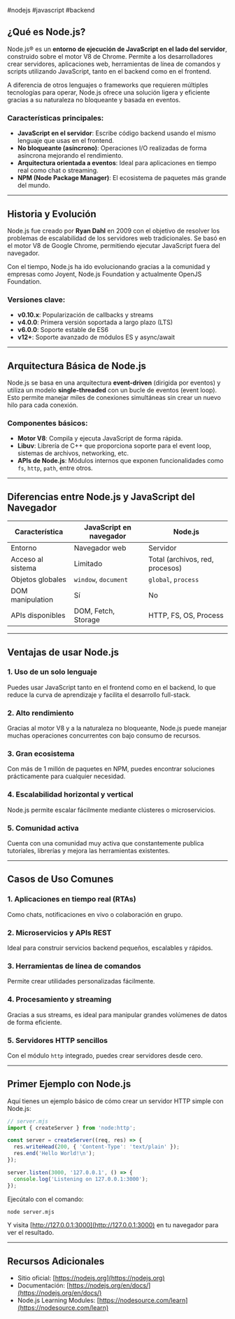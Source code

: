 #nodejs #javascript #backend

## ¿Qué es Node.js?

Node.js® es un **entorno de ejecución de JavaScript en el lado del servidor**, construido sobre el motor V8 de Chrome. Permite a los desarrolladores crear servidores, aplicaciones web, herramientas de línea de comandos y scripts utilizando JavaScript, tanto en el backend como en el frontend.

A diferencia de otros lenguajes o frameworks que requieren múltiples tecnologías para operar, Node.js ofrece una solución ligera y eficiente gracias a su naturaleza no bloqueante y basada en eventos.

### Características principales:
- **JavaScript en el servidor**: Escribe código backend usando el mismo lenguaje que usas en el frontend.
- **No bloqueante (asíncrono)**: Operaciones I/O realizadas de forma asíncrona mejorando el rendimiento.
- **Arquitectura orientada a eventos**: Ideal para aplicaciones en tiempo real como chat o streaming.
- **NPM (Node Package Manager)**: El ecosistema de paquetes más grande del mundo.

---

## Historia y Evolución

Node.js fue creado por **Ryan Dahl** en 2009 con el objetivo de resolver los problemas de escalabilidad de los servidores web tradicionales. Se basó en el motor V8 de Google Chrome, permitiendo ejecutar JavaScript fuera del navegador.

Con el tiempo, Node.js ha ido evolucionando gracias a la comunidad y empresas como Joyent, Node.js Foundation y actualmente OpenJS Foundation.

### Versiones clave:
- **v0.10.x**: Popularización de callbacks y streams
- **v4.0.0**: Primera versión soportada a largo plazo (LTS)
- **v6.0.0**: Soporte estable de ES6
- **v12+**: Soporte avanzado de módulos ES y async/await

---

## Arquitectura Básica de Node.js

Node.js se basa en una arquitectura **event-driven** (dirigida por eventos) y utiliza un modelo **single-threaded** con un bucle de eventos (event loop). Esto permite manejar miles de conexiones simultáneas sin crear un nuevo hilo para cada conexión.

### Componentes básicos:
- **Motor V8**: Compila y ejecuta JavaScript de forma rápida.
- **Libuv**: Librería de C++ que proporciona soporte para el event loop, sistemas de archivos, networking, etc.
- **APIs de Node.js**: Módulos internos que exponen funcionalidades como `fs`, `http`, `path`, entre otros.

---

## Diferencias entre Node.js y JavaScript del Navegador

| Característica | JavaScript en navegador | Node.js |
|----------------|--------------------------|---------|
| Entorno        | Navegador web            | Servidor |
| Acceso al sistema | Limitado               | Total (archivos, red, procesos) |
| Objetos globales | `window`, `document`   | `global`, `process` |
| DOM manipulation | Sí                      | No      |
| APIs disponibles | DOM, Fetch, Storage    | HTTP, FS, OS, Process |

---

## Ventajas de usar Node.js

### 1. Uso de un solo lenguaje
Puedes usar JavaScript tanto en el frontend como en el backend, lo que reduce la curva de aprendizaje y facilita el desarrollo full-stack.

### 2. Alto rendimiento
Gracias al motor V8 y a la naturaleza no bloqueante, Node.js puede manejar muchas operaciones concurrentes con bajo consumo de recursos.

### 3. Gran ecosistema
Con más de 1 millón de paquetes en NPM, puedes encontrar soluciones prácticamente para cualquier necesidad.

### 4. Escalabilidad horizontal y vertical
Node.js permite escalar fácilmente mediante clústeres o microservicios.

### 5. Comunidad activa
Cuenta con una comunidad muy activa que constantemente publica tutoriales, librerías y mejora las herramientas existentes.

---

## Casos de Uso Comunes

### 1. Aplicaciones en tiempo real (RTAs)
Como chats, notificaciones en vivo o colaboración en grupo.

### 2. Microservicios y APIs REST
Ideal para construir servicios backend pequeños, escalables y rápidos.

### 3. Herramientas de línea de comandos
Permite crear utilidades personalizadas fácilmente.

### 4. Procesamiento y streaming
Gracias a sus streams, es ideal para manipular grandes volúmenes de datos de forma eficiente.

### 5. Servidores HTTP sencillos
Con el módulo `http` integrado, puedes crear servidores desde cero.

---

## Primer Ejemplo con Node.js

Aquí tienes un ejemplo básico de cómo crear un servidor HTTP simple con Node.js:

```js
// server.mjs
import { createServer } from 'node:http';

const server = createServer((req, res) => {
  res.writeHead(200, { 'Content-Type': 'text/plain' });
  res.end('Hello World!\n');
});

server.listen(3000, '127.0.0.1', () => {
  console.log('Listening on 127.0.0.1:3000');
});
```

Ejecútalo con el comando:

```bash
node server.mjs
```

Y visita [http://127.0.0.1:3000](http://127.0.0.1:3000) en tu navegador para ver el resultado.

---

## Recursos Adicionales

- Sitio oficial: [https://nodejs.org](https://nodejs.org)
- Documentación: [https://nodejs.org/en/docs/](https://nodejs.org/en/docs/)
- Node.js Learning Modules: [https://nodesource.com/learn](https://nodesource.com/learn)
